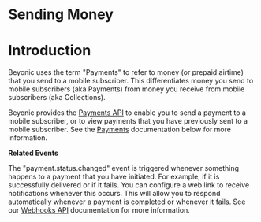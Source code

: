 # Sending Money

# Introduction
Beyonic uses the term "Payments" to refer to money (or prepaid airtime) that you send to a mobile subscriber. This differentiates money you send to mobile subscribers (aka Payments) from money you receive from mobile subscribers (aka Collections).

Beyonic provides the [Payments API](#payments) to enable you to send a payment to a mobile subscriber, or to view payments that you have previously sent to a mobile subscriber. See the [Payments](#payments) documentation below for more information.

**Related Events**

The "payment.status.changed" event is triggered whenever something happens to a payment that you have initiated. For example, if it is successfully delivered or if it fails. You can configure a web link to receive notifications whenever this occurs. This will allow you to respond automatically whenever a payment is completed or whenever it fails. See our [Webhooks API](#webhooks) documentation for more information.